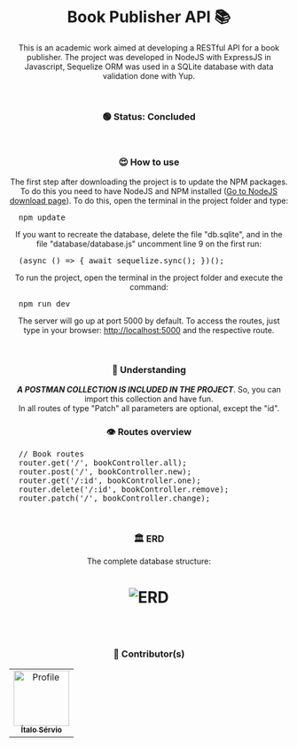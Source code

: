 <h1 align="center">Book Publisher API 📚</h1>
<p align="center">
This is an academic work aimed at developing a RESTful API for a book publisher. The project was developed in NodeJS with ExpressJS in Javascript, Sequelize ORM was used in a SQLite database with data validation done with Yup.
</p>

<br />

<h3 align="center"> 
	🟢 Status: Concluded
</h3>

<br />

<h3 align="center">😍 How to use</h3>
<p align="center">The first step after downloading the project is to update the NPM packages. To do this you need to have NodeJS and NPM installed (<a href="https://nodejs.org/en/">Go to NodeJS download page</a>). To do this, open the terminal in the project folder and type:</p>
<pre>
  npm update
</pre>
<p align="center">If you want to recreate the database, delete the file "db.sqlite", and in the file "database/database.js" uncomment line 9 on the first run:</p>
<pre>
  (async () => { await sequelize.sync(); })();
</pre>
<p align="center">To run the project, open the terminal in the project folder and execute the command:</p>
<pre>
  npm run dev
</pre>
<p align="center">The server will go up at port 5000 by default. To access the routes, just type in your browser: <a href="http://localhost:5000">http://localhost:5000</a> and the respective route.</p>

<br />

<h3 align="center">🧠 Understanding</h3>
<p align="center">
<b><i>A POSTMAN COLLECTION IS INCLUDED IN THE PROJECT</i></b>. So, you can import this collection and have fun. <br />
In all routes of type "Patch" all parameters are optional, except the "id". <br/>
</p

<br />
	
<h3 align="center">👁 Routes overview</h3>
<pre>
  // Book routes
  router.get('/', bookController.all);
  router.post('/', bookController.new);
  router.get('/:id', bookController.one);
  router.delete('/:id', bookController.remove);
  router.patch('/', bookController.change);
</pre>

<br />
<h3 align="center">🏛 ERD</h3>
<p align="center">The complete database structure:</p>
<h1 align="center">
  <img alt="ERD" src="https://i.imgur.com/V7vrvNo.png" />
</h1>

<br />
<br />

<h3 align="center">🎨 Contributor(s)</h4>
<table align="center">
  <tr>
    <td align="center">
      <a href="https://github.com/ItaloServio">
        <img src="https://avatars1.githubusercontent.com/u/60075865?s=460&u=407042a6a58218d29495ca19dda1bef5ca4540c3&v=4" width="100px;" alt="Profile"/>
        <br />
        <sub>
          <b>Ítalo Sérvio</b>
        </sub>
      </a>
  </tr>  
</table>

